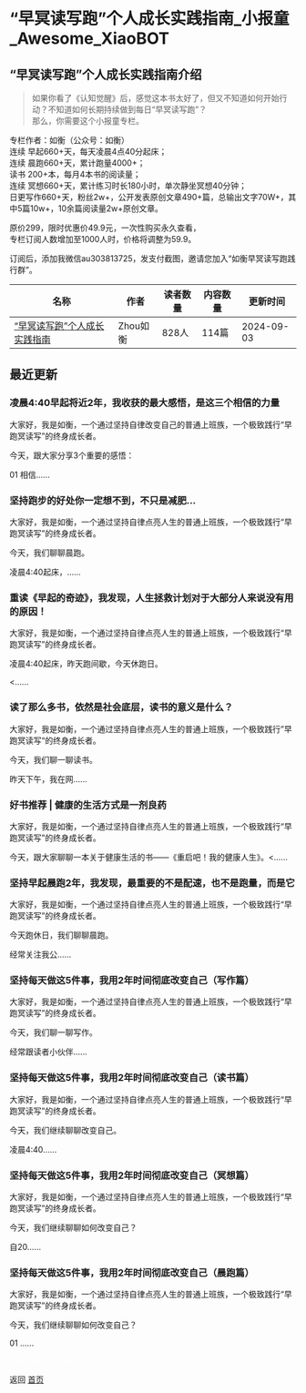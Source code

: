 # “早冥读写跑”个人成长实践指南_小报童_Awesome_XiaoBOT

## “早冥读写跑”个人成长实践指南介绍
> 如果你看了《认知觉醒》后，感觉这本书太好了，但又不知道如何开始行动？不知道如何长期持续做到每日“早冥读写跑”？    
那么，你需要这个小报童专栏。    
    
专栏作者：如衡（公众号：如衡）    
连续 早起660+天，每天凌晨4点40分起床；    
连续 晨跑660+天，累计跑量4000+；    
读书 200+本，每月4本书的阅读量；    
连续 冥想660+天，累计练习时长180小时，单次静坐冥想40分钟；    
日更写作660+天，粉丝2w+，公开发表原创文章490+篇，总输出文字70W+，其中5篇10w+，10余篇阅读量2w+原创文章。    
    
原价299，限时优惠价49.9元，一次性购买永久查看，    
专栏订阅人数增加至1000人时，价格将调整为59.9。    
    
订阅后，添加我微信au303813725，发支付截图，邀请您加入“如衡早冥读写跑践行群”。  
  


|名称|作者|读者数量|内容数量|更新时间|
|---|---|---|---|---|
|[“早冥读写跑”个人成长实践指南](https://xiaobot.net/p/Zhourh20231113?refer=0b133df9-27dc-423b-8101-639049001c13)|Zhou如衡|828人|114篇|2024-09-03|

## 最近更新
### 凌晨4:40早起将近2年，我收获的最大感悟，是这三个相信的力量

大家好，我是如衡，一个通过坚持自律改变自己的普通上班族，一个极致践行“早跑冥读写”的终身成长者。

今天，跟大家分享3个重要的感悟：

01 相信......

### 坚持跑步的好处你一定想不到，不只是减肥...

大家好，我是如衡，一个通过坚持自律点亮人生的普通上班族，一个极致践行“早跑冥读写”的终身成长者。

今天，我们聊聊晨跑。

凌晨4:40起床，......

### 重读《早起的奇迹》，我发现，人生拯救计划对于大部分人来说没有用的原因！

大家好，我是如衡，一个通过坚持自律点亮人生的普通上班族，一个极致践行“早跑冥读写”的终身成长者。

凌晨4:40起床，昨天跑间歇，今天休跑日。

<......

### 读了那么多书，依然是社会底层，读书的意义是什么？

大家好，我是如衡，一个通过坚持自律点亮人生的普通上班族，一个极致践行”早跑冥读写“的终身成长者。

今天，我们聊一聊读书。

昨天下午，我在网......

### 好书推荐 | 健康的生活方式是一剂良药

大家好，我是如衡，一个通过坚持自律点亮人生的普通上班族，一个极致践行“早跑冥读写”的终身成长者。

今天，跟大家聊聊一本关于健康生活的书——《重启吧！我的健康人生》。<......

### 坚持早起晨跑2年，我发现，最重要的不是配速，也不是跑量，而是它

大家好，我是如衡，一个通过坚持自律点亮人生的普通上班族，一个极致践行“早跑冥读写”的终身成长者。

今天跑休日，我们聊聊晨跑。

经常关注我公......

### 坚持每天做这5件事，我用2年时间彻底改变自己（写作篇）

大家好，我是如衡，一个通过坚持自律点亮人生的普通上班族，一个极致践行“早跑冥读写”的终身成长者。

今天，我们聊一聊写作。

经常跟读者小伙伴......

### 坚持每天做这5件事，我用2年时间彻底改变自己（读书篇）

大家好，我是如衡，一个通过坚持自律点亮人生的普通上班族，一个极致践行“早跑冥读写”的终身成长者。

今天，我们继续聊聊改变自己。

凌晨4:40......

### 坚持每天做这5件事，我用2年时间彻底改变自己（冥想篇）

大家好，我是如衡，一个通过坚持自律点亮人生的普通上班族，一个极致践行“早跑冥读写”的终身成长者。

今天，我们继续聊聊如何改变自己？

自20......

### 坚持每天做这5件事，我用2年时间彻底改变自己（晨跑篇）

大家好，我是如衡，一个通过坚持自律点亮人生的普通上班族，一个极致践行“早跑冥读写”的终身成长者。

今天，我们继续聊聊如何改变自己？

01 ......


<a href="https://github.com/Reno9527/awesome-xiaobot" style="color: white; text-decoration: none;">awesome-xiaobot</a>

返回 [首页](../README.md)
